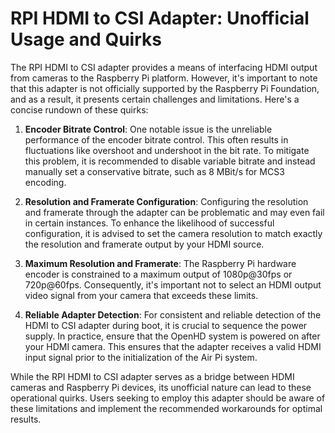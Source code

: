 # RPI HDMI to CSI Adapter: Unofficial Usage and Quirks

The RPI HDMI to CSI adapter provides a means of interfacing HDMI output from cameras to the Raspberry Pi platform. However, it's important to note that this adapter is not officially supported by the Raspberry Pi Foundation, and as a result, it presents certain challenges and limitations. Here's a concise rundown of these quirks:

1. **Encoder Bitrate Control**: One notable issue is the unreliable performance of the encoder bitrate control. This often results in fluctuations like overshoot and undershoot in the bit rate. To mitigate this problem, it is recommended to disable variable bitrate and instead manually set a conservative bitrate, such as 8 MBit/s for MCS3 encoding.

2. **Resolution and Framerate Configuration**: Configuring the resolution and framerate through the adapter can be problematic and may even fail in certain instances. To enhance the likelihood of successful configuration, it is advised to set the camera resolution to match exactly the resolution and framerate output by your HDMI source.

3. **Maximum Resolution and Framerate**: The Raspberry Pi hardware encoder is constrained to a maximum output of 1080p@30fps or 720p@60fps. Consequently, it's important not to select an HDMI output video signal from your camera that exceeds these limits.

4. **Reliable Adapter Detection**: For consistent and reliable detection of the HDMI to CSI adapter during boot, it is crucial to sequence the power supply. In practice, ensure that the OpenHD system is powered on after your HDMI camera. This ensures that the adapter receives a valid HDMI input signal prior to the initialization of the Air Pi system.

While the RPI HDMI to CSI adapter serves as a bridge between HDMI cameras and Raspberry Pi devices, its unofficial nature can lead to these operational quirks. Users seeking to employ this adapter should be aware of these limitations and implement the recommended workarounds for optimal results.
